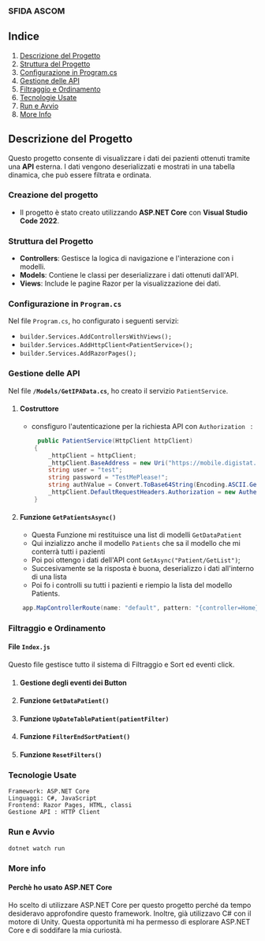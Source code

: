 ### SFIDA ASCOM 

## Indice

1. [Descrizione del Progetto](#descrizione-del-progetto)
2. [Struttura del Progetto](#struttura-del-progetto)
3. [Configurazione in Program.cs](#configurazione-in-programcs)
4. [Gestione delle API](#gestione-delle-api)
5. [Filtraggio e Ordinamento](#filtraggio-e-ordinamento)
6. [Tecnologie Usate](#tecnologie-usate)
7. [Run e Avvio](#run-e-avvio)
8. [More Info](#more-info)

## Descrizione del Progetto

Questo progetto consente di visualizzare i dati dei pazienti ottenuti tramite una **API** esterna. 
I dati vengono deserializzati e mostrati in una tabella dinamica, che può essere filtrata e ordinata.

### Creazione del progetto
- Il progetto è stato creato utilizzando **ASP.NET Core** con **Visual Studio Code 2022**.

### Struttura del Progetto
- **Controllers**: Gestisce la logica di navigazione e l'interazione con i modelli.
- **Models**: Contiene le classi per deserializzare i dati ottenuti dall'API.
- **Views**: Include le pagine Razor per la visualizzazione dei dati.

### Configurazione in `Program.cs`
Nel file `Program.cs`, ho configurato i seguenti servizi:
- `builder.Services.AddControllersWithViews();`
- `builder.Services.AddHttpClient<PatientService>();`
- `builder.Services.AddRazorPages();`

### Gestione delle API
Nel file **`/Models/GetIPAData.cs`**, ho creato il servizio `PatientService`.
1. #### **Costruttore**
    - consfiguro l'autenticazione per la richiesta API con `Authorization ` :
    ```csharp
         public PatientService(HttpClient httpClient)
        {
            _httpClient = httpClient;
            _httpClient.BaseAddress = new Uri("https://mobile.digistat.it/CandidateApi/");
            string user = "test";
            string password = "TestMePlease!";
            string authValue = Convert.ToBase64String(Encoding.ASCII.GetBytes($"{user}:{password}"));
            _httpClient.DefaultRequestHeaders.Authorization = new AuthenticationHeaderValue("Basic", authValue);
        }
    ```
2. #### **Funzione  `GetPatientsAsync()`**
    - Questa Funzione mi restituisce una list di modelli `GetDataPatient`
    - Qui inzializzo anche il modello `Patients` che sa il modello che mi conterrà tutti i pazienti
    - Poi poi ottengo i dati dell'API cont `GetAsync("Patient/GetList")`;
    - Succesivamente se la risposta è buona, deserializzo i dati all'interno di una lista 
    - Poi fo i controlli su tutti i pazienti e riempio la lista del modello Patients.
```csharp
    app.MapControllerRoute(name: "default", pattern: "{controller=Home}/{action=Index}/{id?}");
```
### Filtraggio e Ordinamento
#### File **`Index.js`**
Questo file gestisce tutto il sistema di Filtraggio e Sort ed eventi click.
1. #### **Gestione degli eventi dei Button**
2. #### **Funzione `GetDataPatient()`**
3. #### **Funzione `UpDateTablePatient(patientFilter)`**
4. #### **Funzione `FilterEndSortPatient()`**
5. #### **Funzione `ResetFilters()`**

### Tecnologie Usate
```
Framework: ASP.NET Core
Linguaggi: C#, JavaScript
Frontend: Razor Pages, HTML, classi
Gestione API : HTTP Client
```

### Run e Avvio
```powershell
dotnet watch run
```

### More info
#### Perchè ho usato ASP.NET Core
Ho scelto di utilizzare ASP.NET Core per questo progetto perché da tempo 
desideravo approfondire questo framework. 
Inoltre, già utilizzavo C# con il motore di Unity. 
Questa opportunità mi ha permesso di esplorare ASP.NET Core e 
di soddifare la mia curiostà.